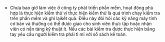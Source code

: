 - Chưa bao giờ làm việc ở công ty phát triển phần mềm, hoạt động phù hợp là thực hiện kiểm thử vì thực hiện kiểm thử là quá trình chạy kiểm tra trên phần mềm và ghi lạikết quả. Điều này đòi hỏi các kỹ năng máy tính cơ bản và thường có thể được giao cho sinh viên thực tập hoặc nhân viên có nền tảng kỹ thuật ít. Nếu các bài kiểm tra được thực hiện bằng tay yêu cầu người kiểm tra phải tỉ mỉ với sổ sách kế toán. 